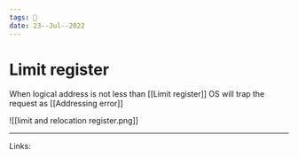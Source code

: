 ```yaml
---
tags: 🌱
date: 23--Jul--2022
---
```


# Limit register

When logical address is not less than [[Limit register]] OS will trap the request as [[Addressing error]]

![[limit and relocation register.png]]

---
Links: 